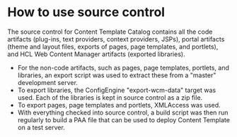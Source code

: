 # How to use source control

The source control for Content Template Catalog contains all the code artifacts \(plug-ins, text providers, context providers, JSPs\), portal artifacts \(theme and layout files, exports of pages, page templates, and portlets\), and HCL Web Content Manager artifacts \(exported libraries\).

-   For the non-code artifacts, such as pages, page templates, portlets, and libraries, an export script was used to extract these from a "master" development server.
-   To export libraries, the ConfigEngine "export-wcm-data" target was used. Each of the libraries is kept in source control as a zip file.
-   To export pages, page templates and portlets, XMLAccess was used.
-   With everything checked into source control, a build script was then run regularly to build a PAA file that can be used to deploy Content Template on a test server.



